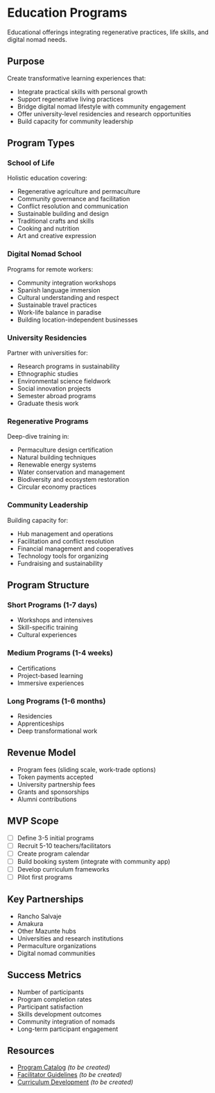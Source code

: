 # Education Programs

Educational offerings integrating regenerative practices, life skills, and digital nomad needs.

## Purpose

Create transformative learning experiences that:
- Integrate practical skills with personal growth
- Support regenerative living practices
- Bridge digital nomad lifestyle with community engagement
- Offer university-level residencies and research opportunities
- Build capacity for community leadership

## Program Types

### School of Life
Holistic education covering:
- Regenerative agriculture and permaculture
- Community governance and facilitation
- Conflict resolution and communication
- Sustainable building and design
- Traditional crafts and skills
- Cooking and nutrition
- Art and creative expression

### Digital Nomad School
Programs for remote workers:
- Community integration workshops
- Spanish language immersion
- Cultural understanding and respect
- Sustainable travel practices
- Work-life balance in paradise
- Building location-independent businesses

### University Residencies
Partner with universities for:
- Research programs in sustainability
- Ethnographic studies
- Environmental science fieldwork
- Social innovation projects
- Semester abroad programs
- Graduate thesis work

### Regenerative Programs
Deep-dive training in:
- Permaculture design certification
- Natural building techniques
- Renewable energy systems
- Water conservation and management
- Biodiversity and ecosystem restoration
- Circular economy practices

### Community Leadership
Building capacity for:
- Hub management and operations
- Facilitation and conflict resolution
- Financial management and cooperatives
- Technology tools for organizing
- Fundraising and sustainability

## Program Structure

### Short Programs (1-7 days)
- Workshops and intensives
- Skill-specific training
- Cultural experiences

### Medium Programs (1-4 weeks)
- Certifications
- Project-based learning
- Immersive experiences

### Long Programs (1-6 months)
- Residencies
- Apprenticeships
- Deep transformational work

## Revenue Model

- Program fees (sliding scale, work-trade options)
- Token payments accepted
- University partnership fees
- Grants and sponsorships
- Alumni contributions

## MVP Scope

- [ ] Define 3-5 initial programs
- [ ] Recruit 5-10 teachers/facilitators
- [ ] Create program calendar
- [ ] Build booking system (integrate with community app)
- [ ] Develop curriculum frameworks
- [ ] Pilot first programs

## Key Partnerships

- Rancho Salvaje
- Amakura
- Other Mazunte hubs
- Universities and research institutions
- Permaculture organizations
- Digital nomad communities

## Success Metrics

- Number of participants
- Program completion rates
- Participant satisfaction
- Skills development outcomes
- Community integration of nomads
- Long-term participant engagement

## Resources

- [Program Catalog](program-catalog.md) _(to be created)_
- [Facilitator Guidelines](facilitator-guidelines.md) _(to be created)_
- [Curriculum Development](curriculum/) _(to be created)_
